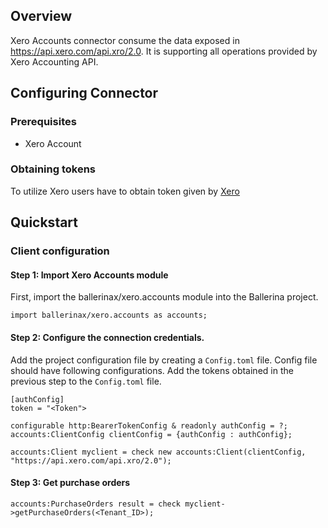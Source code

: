 ## Overview

Xero Accounts connector consume the data exposed in https://api.xero.com/api.xro/2.0. It is supporting all operations provided by Xero Accounting API.

## Configuring Connector

### Prerequisites

- Xero Account

### Obtaining tokens

To utilize Xero users have to obtain token given by [Xero](https://developer.xero.com/documentation/guides/oauth2/auth-flow/#1-send-a-user-to-authorize-your-app)

## Quickstart

### Client configuration

#### Step 1: Import Xero Accounts module
First, import the ballerinax/xero.accounts module into the Ballerina project.

```ballerina
import ballerinax/xero.accounts as accounts;
```
#### Step 2: Configure the connection credentials.

Add the project configuration file by creating a `Config.toml` file. Config file should have following configurations. Add the tokens obtained in the previous step to the `Config.toml` file.

```ballerina
[authConfig]
token = "<Token">
```

```ballerina
configurable http:BearerTokenConfig & readonly authConfig = ?;
accounts:ClientConfig clientConfig = {authConfig : authConfig};

accounts:Client myclient = check new accounts:Client(clientConfig, "https://api.xero.com/api.xro/2.0");
```
#### Step 3: Get purchase orders
```ballerina
accounts:PurchaseOrders result = check myclient->getPurchaseOrders(<Tenant_ID>);
```
